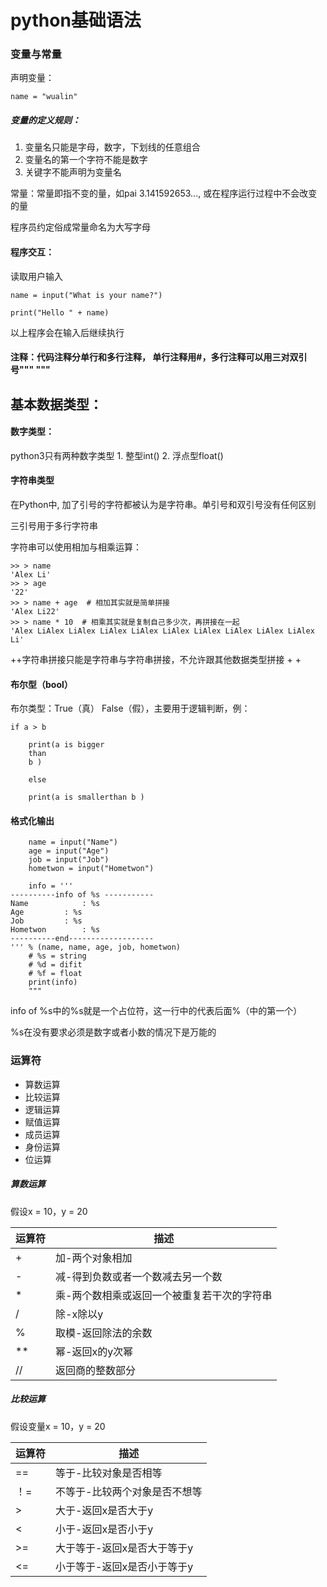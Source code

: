 # python基础语法

### 变量与常量
声明变量：

```
name = "wualin"
```

##### 变量的定义规则：
1. 变量名只能是字母，数字，下划线的任意组合
2. 变量名的第一个字符不能是数字
3. 关键字不能声明为变量名

常量：常量即指不变的量，如pai
3.141592653..., 或在程序运行过程中不会改变的量

程序员约定俗成常量命名为大写字母

#### 程序交互：
读取用户输入

```
name = input("What is your name?")

print("Hello " + name)
```

以上程序会在输入后继续执行

#### 注释：代码注释分单行和多行注释， 单行注释用#，多行注释可以用三对双引号""" """


## 基本数据类型：
#### 数字类型：
python3只有两种数字类型
1.
整型int()
2.
浮点型float()

#### 字符串类型
在Python中, 加了引号的字符都被认为是字符串。单引号和双引号没有任何区别

三引号用于多行字符串

字符串可以使用相加与相乘运算：

```
>> > name
'Alex Li'
>> > age
'22'
>> > name + age  # 相加其实就是简单拼接
'Alex Li22'
>> > name * 10  # 相乘其实就是复制自己多少次，再拼接在一起
'Alex LiAlex LiAlex LiAlex LiAlex LiAlex LiAlex LiAlex LiAlex LiAlex Li'
```

++字符串拼接只能是字符串与字符串拼接，不允许跟其他数据类型拼接 + +

#### 布尔型（bool）
布尔类型：True（真）  False（假），主要用于逻辑判断，例：

```
if a > b

	print(a is bigger
	than
	b )

	else

	print(a is smallerthan b )
```

#### 格式化输出

```
	name = input("Name")
	age = input("Age")
	job = input("Job")
	hometwon = input("Hometwon")

	info = '''
----------info of %s ----------- 
Name			: %s
Age			: %s
Job			: %s
Hometwon		: %s
----------end------------------- 
''' % (name, name, age, job, hometwon)
	# %s = string
	# %d = difit
	# %f = float
	print(info)
	"""
```
info of %s中的%s就是一个占位符，这一行中的代表后面%（中的第一个）

%s在没有要求必须是数字或者小数的情况下是万能的

### 运算符
* 算数运算
* 比较运算
* 逻辑运算
* 赋值运算
* 成员运算
* 身份运算
* 位运算

##### 算数运算
假设x = 10，y = 20

运算符 | 描述
-----|-----
\+ | 加-两个对象相加
\- | 减-得到负数或者一个数减去另一个数
\* | 乘-两个数相乘或返回一个被重复若干次的字符串
\/ | 除-x除以y
\% | 取模-返回除法的余数
\** | 幂-返回x的y次幂
\// | 返回商的整数部分

##### 比较运算
假设变量x = 10，y = 20

运算符 | 描述
----- | -----
== | 等于-比较对象是否相等
！= | 不等于-比较两个对象是否不想等
\>  |  大于-返回x是否大于y
\<  |  小于-返回x是否小于y
\>=  |  大于等于-返回x是否大于等于y
\<=  |  小于等于-返回x是否小于等于y



	
